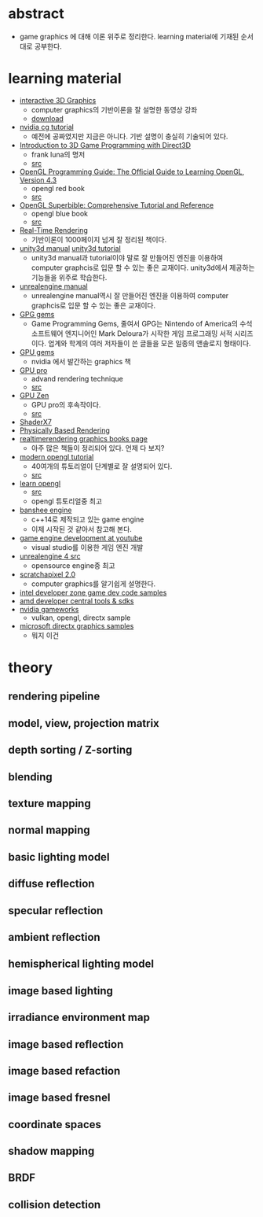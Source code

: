 # abstract

- game graphics 에 대해 이론 위주로 정리한다. learning material에 기재된 순서대로 공부한다.

# learning material

- [interactive 3D Graphics](https://classroom.udacity.com/courses/cs291)
  - computer graphics의 기반이론을 잘 설명한 동영상 강좌
  - [download](https://www.udacity.com/wiki/cs291/downloads)
- [nvidia cg tutorial](http://http.developer.nvidia.com/CgTutorial/cg_tutorial_chapter01.html)
  - 예전에 공짜였지만 지금은 아니다. 기반 설명이 충실히 기술되어 있다.
- [Introduction to 3D Game Programming with Direct3D](http://www.d3dcoder.net/d3d12.htm)
  - frank luna의 명저
  - [src](https://github.com/d3dcoder/d3d12book)
- [OpenGL Programming Guide: The Official Guide to Learning OpenGL, Version 4.3 ]()
  - opengl red book
  - [src](https://github.com/openglredbook/examples)
- [OpenGL Superbible: Comprehensive Tutorial and Reference]()
  - opengl blue book
  - [src](https://github.com/openglsuperbible/sb7code)
- [Real-Time Rendering](https://www.amazon.com/Real-Time-Rendering-Third-Edition-Akenine-Moller/dp/1568814240)
  - 기반이론이 1000페이지 넘게 잘 정리된 책이다.
- [unity3d manual](https://docs.unity3d.com/Manual/index.html) [unity3d tutorial](https://unity3d.com/kr/learn/tutorials)
  - unity3d manual과 tutorial이야 말로 잘 만들어진 엔진을 이용하여 computer graphcis로 입문
    할 수 있는 좋은 교재이다. unity3d에서 제공하는 기능들을 위주로 학습한다.
- [unrealengine manual](https://docs.unrealengine.com/latest/KOR/index.html)
  - unrealengine manual역시 잘 만들어진 엔진을 이용하여 computer graphcis로 입문 할 수 있는
    좋은 교재이다.
- [GPG gems](http://www.satori.org/game-programming-gems/)
  - Game Programming Gems, 줄여서 GPG는 Nintendo of America의 수석 소프트웨어 엔지니어인 
    Mark Deloura가 시작한 게임 프로그래밍 서적 시리즈이다. 업계와 학계의 여러 저자들이 쓴 글들을 
    모은 일종의 앤솔로지 형태이다.
- [GPU gems](https://developer.nvidia.com/gpugems/GPUGems/gpugems_pref01.html)
  - nvidia 에서 발간하는 graphics 책
- [GPU pro](https://www.amazon.com/gp/product/149874253X?tag=realtimerenderin&pldnSite=1)
  - advand rendering technique
  - [src](https://github.com/wolfgangfengel/GPU-Pro-7)
- [GPU Zen](https://www.amazon.com/gp/product/B0711SD1DW?tag=realtimerenderin&pldnSite=1)
  - GPU pro의 후속작이다.
  - [src](https://github.com/wolfgangfengel/GPUZen)
- [ShaderX7](https://www.amazon.com/ShaderX7-Rendering-Techniques-Wolfgang-Engel/dp/1584505982)
- [Physically Based Rendering](https://www.amazon.com/Physically-Based-Rendering-Second-Implementation/dp/0123750792)
- [realtimerendering graphics books page](http://www.realtimerendering.com/books.html)
  - 아주 많은 책들이 정리되어 있다. 언제 다 보지?
- [modern opengl tutorial](http://ogldev.atspace.co.uk/)
  - 40여개의 튜토리얼이 단계별로 잘 설명되어 있다.
  - [src](http://ogldev.atspace.co.uk/ogldev-source.zip)
- [learn opengl](https://learnopengl.com/)
  - [src](https://github.com/JoeyDeVries/LearnOpenGL)
  - opengl 튜토리얼중 최고
- [banshee engine](https://github.com/BearishSun/BansheeEngine)
  - c++14로 제작되고 있는 game engine
  - 이제 시작된 것 같아서 참고해 본다.
- [game engine development at youtube](https://www.youtube.com/playlist?list=PLRwVmtr-pp04XomGtm-abzb-2M1xszjFx)
  - visual studio를 이용한 게임 엔진 개발
- [unrealengine 4 src](https://github.com/EpicGames/UnrealEngine)
  - opensource engine중 최고
- [scratchapixel 2.0](http://www.scratchapixel.com/)
  - computer graphics를 알기쉽게 설명한다.
- [intel developer zone game dev code samples](https://software.intel.com/en-us/gamedev/code-samples)
- [amd developer central tools & sdks](http://developer.amd.com/tools-and-sdks/graphics-development/)
- [nvidia gameworks](https://developer.nvidia.com/what-is-gameworks)
  - vulkan, opengl, directx sample
- [microsoft directx graphics samples](https://github.com/Microsoft/DirectX-Graphics-Samples)
  - 뭐지 이건

# theory

## rendering pipeline
## model, view, projection matrix
## depth sorting / Z-sorting
## blending
## texture mapping
## normal mapping
## basic lighting model
## diffuse reflection
## specular reflection
## ambient reflection
## hemispherical lighting model
## image based lighting
## irradiance environment map
## image based reflection
## image based refaction
## image based fresnel
## coordinate spaces
## shadow mapping
## BRDF
## collision detection
